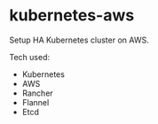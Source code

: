 # kubernetes-aws

Setup HA Kubernetes cluster on AWS.

Tech used:
- Kubernetes
- AWS
- Rancher
- Flannel
- Etcd
